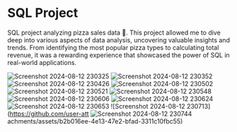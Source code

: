 # SQL Project

SQL project analyzing pizza sales data 🍕. This project allowed me to dive deep into various aspects of data analysis, uncovering valuable insights and trends. From identifying the most popular pizza types to calculating total revenue, it was a rewarding experience that showcased the power of SQL in real-world applications.

![Screenshot 2024-08-12 230325](https://github.com/user-attachments/assets/88c6f659-f1b7-423a-b2ac-b1c812eed5f0)
![Screenshot 2024-08-12 230352](https://github.com/user-attachments/assets/96f724b8-c59a-4be0-8952-0d5cc9a49d2f)
![Screenshot 2024-08-12 230426](https://github.com/user-attachments/assets/4f9ef687-7562-4331-b7ab-2b1ada521fb6)
![Screenshot 2024-08-12 230502](https://github.com/user-attachments/assets/babb9551-05a9-42ab-b247-ef6e873934a8)
![Screenshot 2024-08-12 230521](https://github.com/user-attachments/assets/cf10c670-0989-4c6a-8a1a-feef7ef8f55b)
![Screenshot 2024-08-12 230548](https://github.com/user-attachments/assets/c0b4d9f4-0284-45a7-8a1b-15f211087b84)
![Screenshot 2024-08-12 230606](https://github.com/user-attachments/assets/8172b37f-f6eb-42f9-bf70-200454d3de5c)
![Screenshot 2024-08-12 230624](https://github.com/user-attachments/assets/24b92237-2211-4e36-9e15-187db9d19d08)
![Screenshot 2024-08-12 230653](https://github.com/user-attachments/assets/48b548b5-e266-4b23-b709-ac35ccff305f)
![Screenshot 2024-08-12 230713](https://github.com/user-att
![Screenshot 2024-08-12 230744](https://github.com/user-attachments/assets/01848026-7a0c-45bb-b67a-eaf33f4745e6)
achments/assets/b2b016ee-4e13-47e2-bfad-3311c10fbc55)
